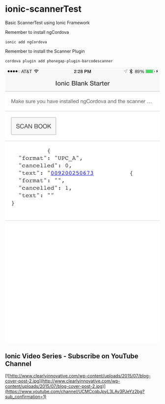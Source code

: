 # ionic-scannerTest
Basic ScannerTest using Ionic Framework

Remember to install ngCordova

`ionic add ngCordova`

Remember to install the Scanner Plugin

`cordova plugin add phonegap-plugin-barcodescanner`


![screenshots/IMG_3527.PNG](screenshots/IMG_3527.PNG)


## Ionic Video Series - Subscribe on YouTube Channel
[![http://www.clearlyinnovative.com/wp-content/uploads/2015/07/blog-cover-post-2.jpg](http://www.clearlyinnovative.com/wp-content/uploads/2015/07/blog-cover-post-2.jpg)](https://www.youtube.com/channel/UCMCcqbJpyL3LAv3PJeYz2bg?sub_confirmation=1)

